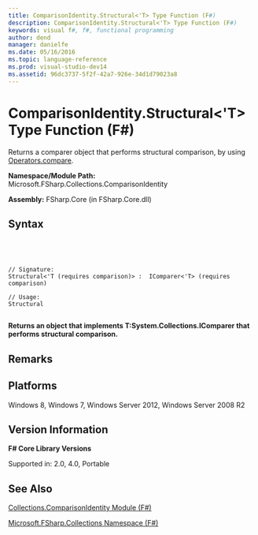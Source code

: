 ```yaml
---
title: ComparisonIdentity.Structural<'T> Type Function (F#)
description: ComparisonIdentity.Structural<'T> Type Function (F#)
keywords: visual f#, f#, functional programming
author: dend
manager: danielfe
ms.date: 05/16/2016
ms.topic: language-reference
ms.prod: visual-studio-dev14
ms.assetid: 96dc3737-5f2f-42a7-926e-34d1d79023a8 
---
```


# ComparisonIdentity.Structural<'T> Type Function (F#)

Returns a comparer object that performs structural comparison, by using [Operators.compare](http://msdn.microsoft.com/en-us/library/295e1320-0955-4c3d-ac31-288fa80a658c).

**Namespace/Module Path:** Microsoft.FSharp.Collections.ComparisonIdentity

**Assembly:** FSharp.Core (in FSharp.Core.dll)


## Syntax



```




// Signature:
Structural<'T (requires comparison)> :  IComparer<'T> (requires comparison)

// Usage:
Structural


```




**Returns an object that implements T:System.Collections.IComparer that performs structural comparison.**
## Remarks

## Platforms
Windows 8, Windows 7, Windows Server 2012, Windows Server 2008 R2


## Version Information
**F# Core Library Versions**

Supported in: 2.0, 4.0, Portable




## See Also
[Collections.ComparisonIdentity Module &#40;F&#35;&#41;](Collections.ComparisonIdentity-Module-%5BFSharp%5D.md)

[Microsoft.FSharp.Collections Namespace &#40;F&#35;&#41;](Microsoft.FSharp.Collections-Namespace-%5BFSharp%5D.md)

